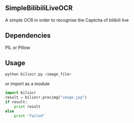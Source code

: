 ## SimpleBilibiliLiveOCR
A simple OCR in order to recognise the Captcha of bilibili live
## Dependencies
PIL or Pillow
## Usage

``` bash
python biliocr.py <image_file>
```

or import as a module

```python
import biliocr
result = biliocr.procimg("image.jpg")
if result:
    print result
else
    print "failed"
```
